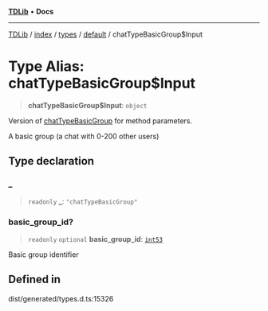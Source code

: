 [**TDLib**](../../../../../../README.md) • **Docs**

***

[TDLib](../../../../../../modules.md) / [index](../../../../../README.md) / [types](../../../README.md) / [default](../README.md) / chatTypeBasicGroup$Input

# Type Alias: chatTypeBasicGroup$Input

> **chatTypeBasicGroup$Input**: `object`

Version of [chatTypeBasicGroup](chatTypeBasicGroup.md) for method parameters.

A basic group (a chat with 0-200 other users)

## Type declaration

### \_

> `readonly` **\_**: `"chatTypeBasicGroup"`

### basic\_group\_id?

> `readonly` `optional` **basic\_group\_id**: [`int53`](int53-1.md)

Basic group identifier

## Defined in

dist/generated/types.d.ts:15326

